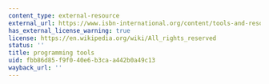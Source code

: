 ```yaml
---
content_type: external-resource
external_url: https://www.isbn-international.org/content/tools-and-resources
has_external_license_warning: true
license: https://en.wikipedia.org/wiki/All_rights_reserved
status: ''
title: programming tools
uid: fbb86d85-f9f0-40e6-b3ca-a442b0a49c13
wayback_url: ''
---
```

